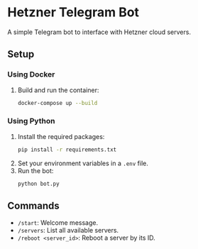 
# Hetzner Telegram Bot

A simple Telegram bot to interface with Hetzner cloud servers.

## Setup

### Using Docker

1. Build and run the container:
    ```sh
    docker-compose up --build
    ```

### Using Python

1. Install the required packages:
    ```sh
    pip install -r requirements.txt
    ```
2. Set your environment variables in a `.env` file.
3. Run the bot:
    ```sh
    python bot.py
    ```

## Commands

- `/start`: Welcome message.
- `/servers`: List all available servers.
- `/reboot <server_id>`: Reboot a server by its ID.
